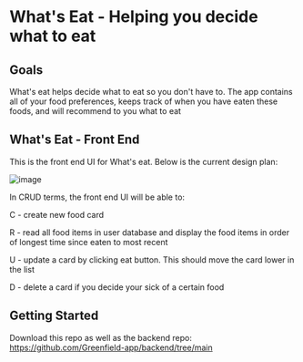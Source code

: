 # What's Eat - Helping you decide what to eat

## Goals
What's eat helps decide what to eat so you don't have to. The app contains all of your food preferences, keeps track of when you have eaten these foods, and will recommend to you what to eat 

## What's Eat - Front End
 This is the front end UI for What's eat. Below is the current design plan:

 ![image](https://github.com/user-attachments/assets/a62033f5-e980-4e77-9d70-7c24521a0807)


In CRUD terms, the front end UI will be able to:

C - create new food card 

R - read all food items in user database and display the food items in order of longest time since eaten to most recent

U - update a card by clicking eat button. This should move the card lower in the list

D - delete a card if you decide your sick of a certain food

## Getting Started

Download this repo as well as the backend repo: https://github.com/Greenfield-app/backend/tree/main

